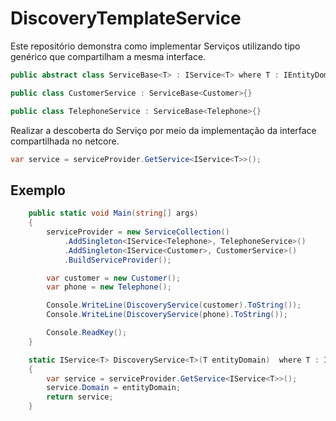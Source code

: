 # DiscoveryTemplateService

Este repositório demonstra como implementar Serviços utilizando tipo genérico<T> que compartilham a mesma interface.

```csharp
public abstract class ServiceBase<T> : IService<T> where T : IEntityDomain{}

public class CustomerService : ServiceBase<Customer>{}

public class TelephoneService : ServiceBase<Telephone>{}
```

Realizar a descoberta do Serviço por meio da implementação da interface compartilhada no netcore.
```csharp
var service = serviceProvider.GetService<IService<T>>();
```

## Exemplo

```csharp
    public static void Main(string[] args)
    {
        serviceProvider = new ServiceCollection()
            .AddSingleton<IService<Telephone>, TelephoneService>()
            .AddSingleton<IService<Customer>, CustomerService>()
            .BuildServiceProvider();

        var customer = new Customer();
        var phone = new Telephone();

        Console.WriteLine(DiscoveryService(customer).ToString());
        Console.WriteLine(DiscoveryService(phone).ToString());

        Console.ReadKey();
    }

    static IService<T> DiscoveryService<T>(T entityDomain)  where T : IEntityDomain
    {
        var service = serviceProvider.GetService<IService<T>>();
        service.Domain = entityDomain;
        return service;
    }    
```
